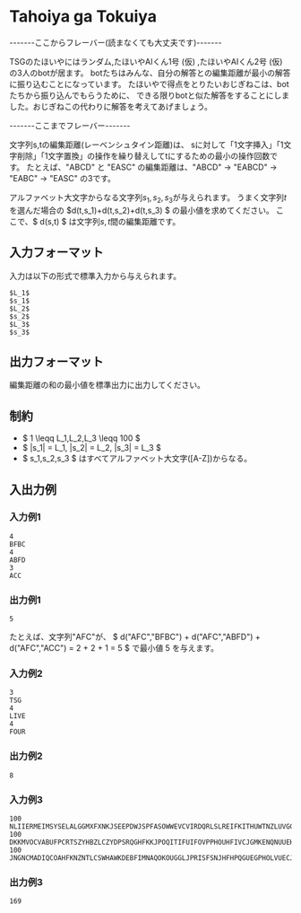 # Tahoiya ga Tokuiya
-------ここからフレーバー(読まなくても大丈夫です)-------

TSGのたほいやにはランダム,たほいやAIくん1号 (仮) ,たほいやAIくん2号 (仮) の3人のbotが居ます。
botたちはみんな、自分の解答との編集距離が最小の解答に振り込むことになっています。
たほいやで得点をとりたいおじぎねこは、botたちから振り込んでもらうために、
できる限りbotと似た解答をすることにしました。おじぎねこの代わりに解答を考えてあげましょう。

-------ここまでフレーバー-------

文字列s,tの編集距離(レーベンシュタイン距離)は、
sに対して「1文字挿入」「1文字削除」「1文字置換」の操作を繰り替えしてtにするための最小の操作回数です。
たとえば、"ABCD" と "EASC" の編集距離は、"ABCD" -> "EABCD" -> "EABC" -> "EASC" の3です。

アルファベット大文字からなる文字列$s_1,s_2,s_3$が与えられます。
うまく文字列$t$を選んだ場合の $d(t,s_1)+d(t,s_2)+d(t,s_3) $ の最小値を求めてください。
ここで、$ d(s,t) $ は文字列$s,t$間の編集距離です。

## 入力フォーマット
入力は以下の形式で標準入力から与えられます。
```
$L_1$
$s_1$
$L_2$
$s_2$
$L_3$
$s_3$
```

## 出力フォーマット
編集距離の和の最小値を標準出力に出力してください。

## 制約

* $ 1 \leqq L_1,L_2,L_3 \leqq 100 $
* $ |s_1| = L_1, |s_2| = L_2, |s_3| = L_3 $
* $ s_1,s_2,s_3 $ はすべてアルファベット大文字([A-Z])からなる。

## 入出力例

### 入力例1
```
4
BFBC
4
ABFD
3
ACC
```

### 出力例1
```
5
```

たとえば、文字列"AFC"が、
$ d("AFC","BFBC") + d("AFC","ABFD") + d("AFC","ACC") = 2 + 2 + 1 = 5 $ で最小値 $5$ を与えます。

### 入力例2
```
3
TSG
4
LIVE
4
FOUR
```

### 出力例2
```
8
```

### 入力例3
```
100
NLIIERMEIMSYSELALGGMXFXNKJSEEPDWJSPFASOWWEVCVIRDQRLSLREIFKITHUWTNZLUVGGWTSKRMSBWCOVWMFIDIGQMZRXCYAJC
100
DKKMVOCVABUFPCRTSZYHBZLCZYDPSRQGHFKKJPOQITIFUIFOVPPHOUHFIVCJGMKENQNUUEHZJYQZSITPHKCYPNHGSFSPKHPCHLMB
100
JNGNCMADIQCOAHFKNZNTLCSWHAWKDEBFIMNAQOKOUGGLJPRISFSNJHFHPQGUEGPHOLVUECJTUFGNMFTDYIAJUFEFEUJFFAROUBSF
```

### 出力例3
```
169
```




